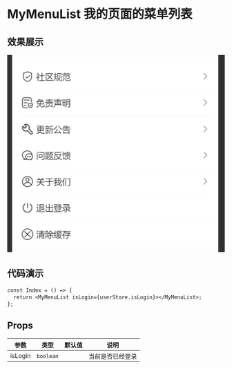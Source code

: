 # MyMenuList 我的页面的菜单列表

## 效果展示

![alt text](assets/1754567010284image.png)

## 代码演示

```tsx
const Index = () => {
  return <MyMenuList isLogin={userStore.isLogin}></MyMenuList>;
};
```

## Props

|  参数   |   类型    | 默认值 |       说明       |
| :-----: | :-------: | :----: | :--------------: |
| isLogin | `boolean` |        | 当前是否已经登录 |
